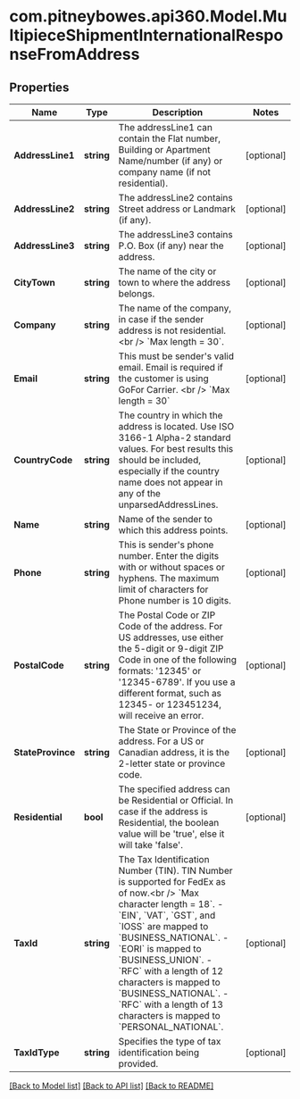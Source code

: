 # com.pitneybowes.api360.Model.MultipieceShipmentInternationalResponseFromAddress

## Properties

Name | Type | Description | Notes
------------ | ------------- | ------------- | -------------
**AddressLine1** | **string** | The addressLine1 can contain the Flat number, Building or Apartment Name/number (if any) or company name (if not residential). | [optional] 
**AddressLine2** | **string** | The addressLine2 contains Street address or Landmark (if any). | [optional] 
**AddressLine3** | **string** | The addressLine3 contains P.O. Box (if any) near the address. | [optional] 
**CityTown** | **string** | The name of the city or town to where the address belongs. | [optional] 
**Company** | **string** | The name of the company, in case if the sender address is not residential. &lt;br /&gt; &#x60;Max length &#x3D; 30&#x60;. | [optional] 
**Email** | **string** | This must be sender&#39;s valid email. Email is required if the customer is using GoFor Carrier. &lt;br /&gt; &#x60;Max length &#x3D; 30&#x60;  | [optional] 
**CountryCode** | **string** | The country in which the address is located. Use ISO 3166-1 Alpha-2 standard values. For best results this should be included, especially if the country name does not appear in any of the unparsedAddressLines. | [optional] 
**Name** | **string** | Name of the sender to which this address points. | [optional] 
**Phone** | **string** | This is sender&#39;s phone number. Enter the digits with or without spaces or hyphens. The maximum limit of characters for Phone number is 10 digits.  | [optional] 
**PostalCode** | **string** | The Postal Code or ZIP Code of the address. For US addresses, use either the 5-digit or 9-digit ZIP Code in one of the following formats: &#39;12345&#39; or &#39;12345-6789&#39;. If you use a different format, such as 12345- or 123451234, will receive an error. | [optional] 
**StateProvince** | **string** | The State or Province of the address. For a US or Canadian address, it is the 2-letter state or province code.  | [optional] 
**Residential** | **bool** | The specified address can be Residential or Official. In case if the address is Residential, the boolean value will be &#39;true&#39;, else it will take &#39;false&#39;. | [optional] 
**TaxId** | **string** | The Tax Identification Number (TIN). TIN Number is supported for FedEx as of now.&lt;br /&gt; &#x60;Max character length &#x3D; 18&#x60;. - &#x60;EIN&#x60;, &#x60;VAT&#x60;, &#x60;GST&#x60;, and &#x60;IOSS&#x60; are mapped to &#x60;BUSINESS_NATIONAL&#x60;. - &#x60;EORI&#x60; is mapped to &#x60;BUSINESS_UNION&#x60;. - &#x60;RFC&#x60; with a length of 12 characters is mapped to &#x60;BUSINESS_NATIONAL&#x60;. - &#x60;RFC&#x60; with a length of 13 characters is mapped to &#x60;PERSONAL_NATIONAL&#x60;.  | [optional] 
**TaxIdType** | **string** | Specifies the type of tax identification being provided. | [optional] 

[[Back to Model list]](../../README.md#documentation-for-models) [[Back to API list]](../../README.md#documentation-for-api-endpoints) [[Back to README]](../../README.md)

